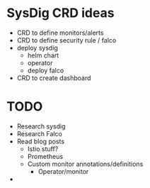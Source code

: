 # SysDig CRD ideas
  - CRD to define monitors/alerts
  - CRD to define security rule / falco
  - deploy sysdig
    - helm chart
    - operator
    - deploy falco
  - CRD to create dashboard

# TODO
  - Research sysdig
  - Research Falco
  - Read blog posts
    - Istio stuff?
    - Prometheus
    - Custom monitor annotations/definitions
      - Operator/monitor
  - 
